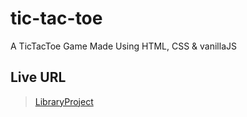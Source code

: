 # tic-tac-toe
 A TicTacToe Game Made Using HTML, CSS & vanillaJS


## Live URL
> [LibraryProject](https://nashitshayan.github.io/tic-tac-toe/)
